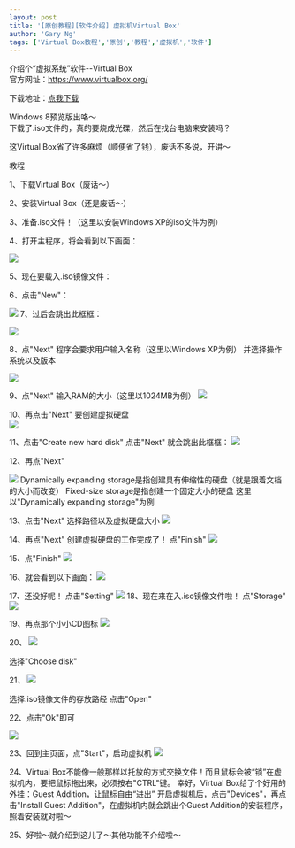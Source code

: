 ```yaml
---
layout: post
title: '[原创教程][软件介绍] 虚拟机Virtual Box'
author: 'Gary Ng'
tags: ['Virtual Box教程','原创','教程','虚拟机','软件']
---
```


  
 介绍个“虚拟系统”软件--Virtual Box  
 官方网址：<https://www.virtualbox.org/>  

下载地址：[点我下载](http://download.virtualbox.org/virtualbox/4.1.4/VirtualBox-4.1.4-74291-Win.exe)  
  
  
  
 Windows 8预览版出咯～  
 下载了.iso文件的，真的要烧成光碟，然后在找台电脑来安装吗？  
  
 这Virtual Box省了许多麻烦（顺便省了钱），废话不多说，开讲～  
  
 教程  
  
 1、下载Virtual Box（废话～）  
  
 2、安装Virtual Box（还是废话～）  
  
 3、准备.iso文件！（这里以安装Windows XP的iso文件为例）  
  
 4、打开主程序，将会看到以下画面：  
  
[![](http://2.bp.blogspot.com/-5dk8vHxoYIs/TpqDOQERewI/AAAAAAAAAGM/yOzdYGcvAqk/s640/Virtual.jpg)](http://2.bp.blogspot.com/-5dk8vHxoYIs/TpqDOQERewI/AAAAAAAAAGM/yOzdYGcvAqk/s1600/Virtual.jpg)
  
5、现在要载入.iso镜像文件：
  
6、点击"New"：
  
[![](http://2.bp.blogspot.com/-7wxMuf5_pwA/TpqD8lLiiiI/AAAAAAAAAGc/RRDV6bZIdjM/s1600/Virtual.jpg)](http://2.bp.blogspot.com/-7wxMuf5_pwA/TpqD8lLiiiI/AAAAAAAAAGc/RRDV6bZIdjM/s1600/Virtual.jpg)
7、过后会跳出此框框：
  
[![](http://4.bp.blogspot.com/-IwZMR7HGyl0/TpqDvbs5V4I/AAAAAAAAAGU/CUBIcnwQa-g/s640/Virtual.jpg)](http://4.bp.blogspot.com/-IwZMR7HGyl0/TpqDvbs5V4I/AAAAAAAAAGU/CUBIcnwQa-g/s1600/Virtual.jpg)
  
  
8、点"Next"
程序会要求用户输入名称（这里以Windows XP为例）
并选择操作系统以及版本
  
[![](http://4.bp.blogspot.com/-ojZgIQxTEtw/TpqEs-d9g4I/AAAAAAAAAGk/HsEEdV_XES8/s640/v1.jpg)](http://4.bp.blogspot.com/-ojZgIQxTEtw/TpqEs-d9g4I/AAAAAAAAAGk/HsEEdV_XES8/s1600/v1.jpg)
  
  
9、点"Next"
输入RAM的大小（这里以1024MB为例）
[![](http://3.bp.blogspot.com/-dFqgWUGooF8/TpqFc-d0fLI/AAAAAAAAAGs/MHBNkYRBdWc/s640/v2.jpg)](http://3.bp.blogspot.com/-dFqgWUGooF8/TpqFc-d0fLI/AAAAAAAAAGs/MHBNkYRBdWc/s1600/v2.jpg)
  
10、再点击"Next"
要创建虚拟硬盘  
[![](http://4.bp.blogspot.com/-awg5HFX4aDQ/TpqFxnuw9AI/AAAAAAAAAG0/xPmqC-kfZbA/s640/v3.jpg)](http://4.bp.blogspot.com/-awg5HFX4aDQ/TpqFxnuw9AI/AAAAAAAAAG0/xPmqC-kfZbA/s1600/v3.jpg)
  
11、点击"Create new hard disk"
点击"Next"
就会跳出此框框：
[![](http://3.bp.blogspot.com/-6vU1NlLND-I/TpqGPuBoGDI/AAAAAAAAAHE/U4a1C2Em-ZY/s640/v4.jpg)](http://3.bp.blogspot.com/-6vU1NlLND-I/TpqGPuBoGDI/AAAAAAAAAHE/U4a1C2Em-ZY/s1600/v4.jpg)
  
12、再点"Next"
  
[![](http://4.bp.blogspot.com/-wd43GzDGD38/TpqGglk3SUI/AAAAAAAAAHM/X4xZIJpC260/s640/v5.jpg)](http://4.bp.blogspot.com/-wd43GzDGD38/TpqGglk3SUI/AAAAAAAAAHM/X4xZIJpC260/s1600/v5.jpg)
Dynamically expanding
storage是指创建具有伸缩性的硬盘（就是跟着文档的大小而改变）
Fixed-size storage是指创建一个固定大小的硬盘
这里以"Dynamically expanding storage"为例
  
13、点击"Next"
选择路径以及虚拟硬盘大小
[![](http://4.bp.blogspot.com/-y10_t31Dsrk/TpqICm3VFmI/AAAAAAAAAHU/mE1zW6EDCSc/s640/v6.jpg)](http://4.bp.blogspot.com/-y10_t31Dsrk/TpqICm3VFmI/AAAAAAAAAHU/mE1zW6EDCSc/s1600/v6.jpg)
  
14、再点"Next"
创建虚拟硬盘的工作完成了！
点"Finish"
[![](http://4.bp.blogspot.com/-DuS3pt29leM/TpqIhl38djI/AAAAAAAAAHc/mHbVXed7USM/s640/v7.jpg)](http://4.bp.blogspot.com/-DuS3pt29leM/TpqIhl38djI/AAAAAAAAAHc/mHbVXed7USM/s1600/v7.jpg)
  
15、点"Finish"
[![](http://2.bp.blogspot.com/-rP5kRC2xx-s/TpqJOZMKMoI/AAAAAAAAAHk/kfmhhdG7AVU/s640/v8.jpg)](http://2.bp.blogspot.com/-rP5kRC2xx-s/TpqJOZMKMoI/AAAAAAAAAHk/kfmhhdG7AVU/s1600/v8.jpg)
  
16、就会看到以下画面：
[![](http://1.bp.blogspot.com/-2nQWHiq1u-E/TpqJnIaDVwI/AAAAAAAAAHs/KfkF8UjbRSU/s640/v9.jpg)](http://1.bp.blogspot.com/-2nQWHiq1u-E/TpqJnIaDVwI/AAAAAAAAAHs/KfkF8UjbRSU/s1600/v9.jpg)
  
17、还没好呢！
点击"Setting"
[![](http://4.bp.blogspot.com/-v4iS4gDxa7I/TpqJ8zodD4I/AAAAAAAAAH0/pgiN8OOKbrc/s1600/v10.jpg)](http://4.bp.blogspot.com/-v4iS4gDxa7I/TpqJ8zodD4I/AAAAAAAAAH0/pgiN8OOKbrc/s1600/v10.jpg)
18、现在来在入.iso镜像文件啦！
点"Storage"
[![](http://2.bp.blogspot.com/-7RfHRDnS6vo/TpqKVmjaJuI/AAAAAAAAAH8/Y8K-RsmqRc8/s640/v11.jpg)](http://2.bp.blogspot.com/-7RfHRDnS6vo/TpqKVmjaJuI/AAAAAAAAAH8/Y8K-RsmqRc8/s1600/v11.jpg)
  
19、再点那个小小CD图标
[![](http://2.bp.blogspot.com/-50D4E2h906g/TpqK9m_AYrI/AAAAAAAAAIM/JN6xs_4h9Ts/s1600/v13.jpg)](http://2.bp.blogspot.com/-50D4E2h906g/TpqK9m_AYrI/AAAAAAAAAIM/JN6xs_4h9Ts/s1600/v13.jpg)
  
20、
[![](http://1.bp.blogspot.com/-uRAr-Q8VrDQ/TpqLLAzyAoI/AAAAAAAAAIU/7IARMM-64dY/s1600/v14.jpg)](http://1.bp.blogspot.com/-uRAr-Q8VrDQ/TpqLLAzyAoI/AAAAAAAAAIU/7IARMM-64dY/s1600/v14.jpg)
  
选择"Choose disk"
  
21、
[![](http://4.bp.blogspot.com/-VW72opR4au4/TpqMQexQTrI/AAAAAAAAAIk/apI6myOcg-Y/s640/v16.jpg)](http://4.bp.blogspot.com/-VW72opR4au4/TpqMQexQTrI/AAAAAAAAAIk/apI6myOcg-Y/s1600/v16.jpg)
  
选择.iso镜像文件的存放路经
点击"Open"
  
22、点击"Ok"即可
  
[![](http://3.bp.blogspot.com/-yXcgXRAOn5c/TpqMr42dOsI/AAAAAAAAAIs/iYkpa8Jz3aw/s640/v17.jpg)](http://3.bp.blogspot.com/-yXcgXRAOn5c/TpqMr42dOsI/AAAAAAAAAIs/iYkpa8Jz3aw/s1600/v17.jpg)
  
23、回到主页面，点"Start"，启动虚拟机
[![](http://3.bp.blogspot.com/-6B8foVSk8JA/TpqM9ygMteI/AAAAAAAAAI0/3oLsnFPWiS4/s1600/v18.jpg)](http://3.bp.blogspot.com/-6B8foVSk8JA/TpqM9ygMteI/AAAAAAAAAI0/3oLsnFPWiS4/s1600/v18.jpg)
  
24、Virtual
Box不能像一般那样以托放的方式交换文件！而且鼠标会被“锁”在虚拟机内，要把鼠标拖出来，必须按右"CTRL"键。
幸好，Virtual Box给了个好用的外挂：Guest Addition，让鼠标自由“进出”
开启虚拟机后，点击"Devices"，再点击"Install Guest
Addition"，在虚拟机内就会跳出个Guest
Addition的安装程序，照着安装就对啦～
  
25、好啦～就介绍到这儿了～其他功能不介绍啦～
  

